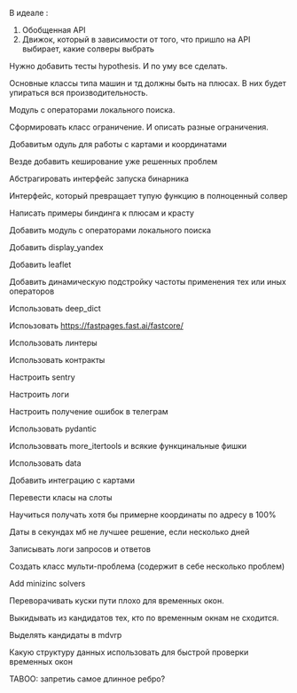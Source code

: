 В идеале :

1. Обобщенная API
2. Движок, который в зависимости от того, что пришло на API выбирает, какие солверы выбрать 

Нужно добавить тесты hypothesis. И по уму все сделать.

Основные классы типа машин и тд должны быть на плюсах.
В них будет упираться вся производительность.

Модуль с операторами локального поиска.

Сформировать класс ограничение. И описать разные ограничения.

Добавитьм одуль для работы с картами и координатами

Везде добавить кеширование уже решенных проблем

Абстрагировать интерфейс запуска бинарника

Интерфейс, который превращает тупую функцию в полноценный солвер

Написать примеры биндинга к плюсам и красту

Добавить модуль с операторами локального поиска

Добавить display_yandex

Добавить leaflet

Добавить динамическую подстройку частоты применения тех или иных операторов

Использовать deep_dict

Испоьзовать https://fastpages.fast.ai/fastcore/

Использовать линтеры

Использовать контракты

Настроить sentry

Настроить логи

Настроить получение ошибок в телеграм

Использовать pydantic

Использоввать more_itertools и всякие функцинальные фишки

Использовать data

Добавить интеграцию с картами

Перевести класы на слоты

Научиться получать хотя бы примерне координаты по адресу в 100%

Даты в секундах мб не лучшее решение, если несколько дней

Записывать логи запросов и ответов

Создать класс мульти-проблема (содержит в себе несколько проблем)

Add minizinc solvers

Переворачивать куски пути плохо для временных окон.

Выкидывать из кандидатов тех, кто по временным окнам не сходится.

Выделять кандидаты в mdvrp

Какую структуру данных использовать для быстрой проверки временных окон

TABOO: запретиь самое длинное ребро?
